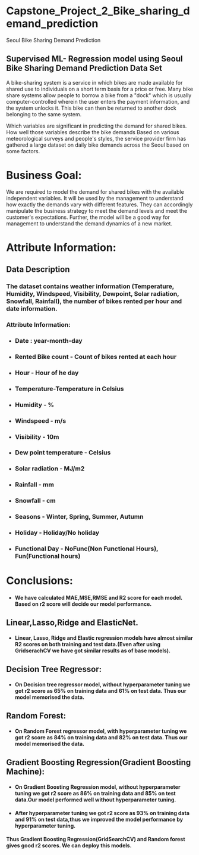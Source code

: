 # Capstone_Project_2_Bike_sharing_demand_prediction

 Seoul Bike Sharing Demand Prediction



## Supervised ML- Regression model using Seoul Bike Sharing Demand Prediction Data Set


A bike-sharing system is a service in which bikes are made available for shared use to individuals on a short term basis for a price or free. Many bike share systems allow people to borrow a bike from a "dock" which is usually computer-controlled wherein the user enters the payment information, and the system unlocks it. This bike can then be returned to another dock belonging to the same system.

Which variables are significant in predicting the demand for shared bikes. How well those variables describe the bike demands Based on various meteorological surveys and people's styles, the service provider firm has gathered a large dataset on daily bike demands across the Seoul based on some factors.






# Business Goal:


We are required to model the demand for shared bikes with the available independent variables. It will be used by the management to understand how exactly the demands vary with different features. They can accordingly manipulate the business strategy to meet the demand levels and meet the customer's expectations. Further, the model will be a good way for management to understand the demand dynamics of a new market.



# Attribute Information:
## <b> Data Description </b>

### <b> The dataset contains weather information (Temperature, Humidity, Windspeed, Visibility, Dewpoint, Solar radiation, Snowfall, Rainfall), the number of bikes rented per hour and date information.</b>


### <b>Attribute Information: </b>

* ### Date : year-month-day
* ### Rented Bike count - Count of bikes rented at each hour
* ### Hour - Hour of he day
* ### Temperature-Temperature in Celsius
* ### Humidity - %
* ### Windspeed - m/s
* ### Visibility - 10m
* ### Dew point temperature - Celsius
* ### Solar radiation - MJ/m2
* ### Rainfall - mm
* ### Snowfall - cm
* ### Seasons - Winter, Spring, Summer, Autumn
* ### Holiday - Holiday/No holiday
* ### Functional Day - NoFunc(Non Functional Hours), Fun(Functional hours)

# Conclusions:
* #### We have calculated MAE,MSE,RMSE and R2 score for each model. Based on r2 score will decide our model performance.
 

## Linear,Lasso,Ridge and ElasticNet.
* ####  Linear, Lasso, Ridge and Elastic regression models have almost similar R2 scores on both training and test data.(Even after using GridserachCV we have got similar results as of base models).

## Decision Tree Regressor:
 * #### On Decision tree regressor model, without hyperparameter tuning we got r2 score as 65% on training data and 61% on test data. Thus our model memorised the data.


## Random Forest:

 * #### On Random Forest regressor model, with hyperparameter tuning we got r2 score as 84% on training data and 82% on test data. Thus our model memorised the data.

## Gradient Boosting Regression(Gradient Boosting Machine):

* #### On Gradient Boosting Regression model, without hyperparameter tuning we got r2 score as 86% on training data and 85% on test data.Our model performed well without hyperparameter tuning.
* #### After hyperparameter tuning we got r2 score as 93% on training data and 91% on test data,thus we improved the model performance by hyperparameter tuning.

 **Thus Gradient Boosting Regression(GridSearchCV) and Random forest gives good r2 scores. We can deploy this models.**

